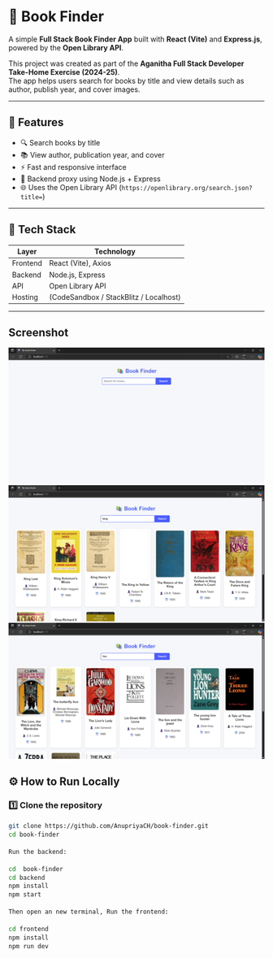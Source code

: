 # 📘 Book Finder

A simple **Full Stack Book Finder App** built with **React (Vite)** and **Express.js**, powered by the **Open Library API**.

This project was created as part of the **Aganitha Full Stack Developer Take-Home Exercise (2024-25)**.  
The app helps users search for books by title and view details such as author, publish year, and cover images.

---

## 🚀 Features
- 🔍 Search books by title  
- 📚 View author, publication year, and cover  
- ⚡ Fast and responsive interface  
- 🧠 Backend proxy using Node.js + Express  
- 🌐 Uses the Open Library API (`https://openlibrary.org/search.json?title=`)

---

## 🧠 Tech Stack
| Layer | Technology |
|-------|-------------|
| Frontend | React (Vite), Axios |
| Backend | Node.js, Express |
| API | Open Library API |
| Hosting | (CodeSandbox / StackBlitz / Localhost) |

---

## Screenshot

![App Screenshot](./Screenshot1.png)
![App Screenshot](./Screenshot2.png)
![App Screenshot](./Screenshot3.png)
## ⚙️ How to Run Locally

### 1️⃣ Clone the repository
```bash
git clone https://github.com/AnupriyaCH/book-finder.git
cd book-finder

Run the backend:

cd  book-finder
cd backend
npm install
npm start

Then open an new terminal, Run the frontend:

cd frontend
npm install
npm run dev
